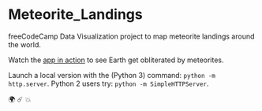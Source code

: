 # Meteorite_Landings
freeCodeCamp Data Visualization project to map meteorite landings around the world.

Watch the [app in action](https://hkuz.github.io/Meteorite_Landings/) to see Earth get obliterated by meteorites.

Launch a local version with the (Python 3) command: `python -m http.server`. Python 2 users try: `python -m SimpleHTTPServer`.

:earth_africa: :comet: :boom:

